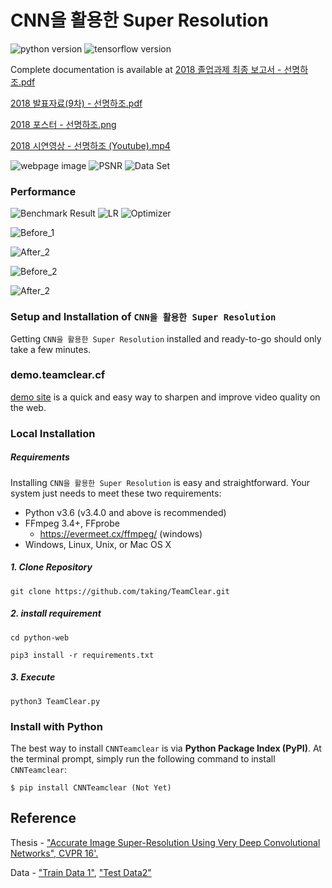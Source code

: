 # CNN을 활용한 Super Resolution

![python version](https://img.shields.io/badge/python-3.x-blue.svg)
![tensorflow version](https://img.shields.io/badge/tensorflow_gpu-1.8-blue.svg)

Complete documentation is available at
[2018 졸업과제 최종 보고서 - 선명하조.pdf](https://docs.google.com/gview?url=https://cl.ly/4892df/download/%EC%A1%B8%EC%97%85%EA%B3%BC%EC%A0%9C%20%EC%B5%9C%EC%A2%85%20%EB%B3%B4%EA%B3%A0%EC%84%9C%20-%20%EC%84%A0%EB%AA%85%ED%95%98%EC%A1%B0_.pdf&embedded=true)



[2018 발표자료(9차) - 선명하조.pdf](https://docs.google.com/gview?url=https://cl.ly/8bff1e/download/2018%EB%B0%9C%ED%91%9C%EC%9E%90%EB%A3%8C(9%EC%B0%A8)_35_%EC%84%A0%EB%AA%85%ED%95%98%EC%A1%B0.pdf&embedded=true)

[2018 포스터 - 선명하조.png](https://cl.ly/670a47/2018%20%EC%A1%B8%EC%97%85%EA%B3%BC%EC%A0%9C%20%ED%8F%AC%EC%8A%A4%ED%84%B0%20-%20%EC%84%A0%EB%AA%85%ED%95%98%EC%A1%B0.png)

[2018 시연영상 - 선명하조 (Youtube).mp4](https://youtu.be/62hgAvL6koc)



![webpage image](https://i.imgur.com/eBqHscf.png)
![PSNR](https://i.imgur.com/rFNKdxz.png)
![Data Set](https://i.imgur.com/xEwAZ4S.png)

### Performance
![Benchmark Result](https://i.imgur.com/YfzScjg.png)
![LR](https://i.imgur.com/CgyICT0.png)
![Optimizer](https://i.imgur.com/1zJDa6g.png)

![Before_1](https://i.imgur.com/1gwz49y.png)

![After_2](https://i.imgur.com/pA2VCqK.png)

![Before_2](https://i.imgur.com/hhXjl5o.png)

![After_2](https://i.imgur.com/0i7Yptw.png)

### Setup and Installation of `CNN을 활용한 Super Resolution`

Getting `CNN을 활용한 Super Resolution` installed and ready-to-go should only take a few minutes.

### demo.teamclear.cf

[demo site](https://demo.teamclear.cf) is a quick and easy way to sharpen and improve video quality on the web.

### Local Installation

##### Requirements

Installing `CNN을 활용한 Super Resolution` is easy and straightforward. Your system just needs to meet these two requirements:

* Python v3.6 (v3.4.0 and above is recommended)
* FFmpeg 3.4+, FFprobe
  * https://evermeet.cx/ffmpeg/ (windows)
* Windows, Linux, Unix, or Mac OS X

##### 1. Clone Repository

```
git clone https://github.com/taking/TeamClear.git
```
##### 2. install requirement

```
cd python-web
```
```
pip3 install -r requirements.txt
```
##### 3. Execute

```
python3 TeamClear.py
```


### Install with Python

The best way to install `CNNTeamclear` is via **Python Package Index (PyPI)**. At the terminal prompt, simply run the following command to install `CNNTeamclear`:

```
$ pip install CNNTeamclear (Not Yet)
```


## Reference
Thesis - ["Accurate Image Super-Resolution Using Very Deep Convolutional Networks", CVPR 16'.](http://cv.snu.ac.kr/research/VDSR/VDSR_CVPR2016.pdf)

Data - ["Train Data 1"](http://cv.snu.ac.kr/research/VDSR/train_data.zip),
["Test Data2"](http://cv.snu.ac.kr/research/VDSR/test_data.zip)
